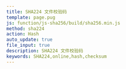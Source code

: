 ```yaml
---
title: SHA224 文件校验码
template: page.pug
js: function/js-sha256/build/sha256.min.js
method: sha224
action: Hash
auto_update: true
file_input: true
description: SHA224 文件校验码
keywords: SHA224,online,hash,checksum
---
```

